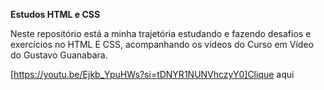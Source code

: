 **Estudos HTML e CSS**

Neste repositório está a minha trajetória estudando e fazendo desafios e exercícios no HTML E CSS, acompanhando os vídeos do Curso em Vídeo do Gustavo Guanabara.

[https://youtu.be/Ejkb_YpuHWs?si=tDNYR1NUNVhczyY0]Clique aqui
